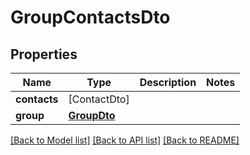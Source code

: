 # GroupContactsDto

## Properties
Name | Type | Description | Notes
------------ | ------------- | ------------- | -------------
**contacts** | [ContactDto] |  | 
**group** | [**GroupDto**](GroupDto) |  | 

[[Back to Model list]](../README#documentation-for-models) [[Back to API list]](../README#documentation-for-api-endpoints) [[Back to README]](../README)


